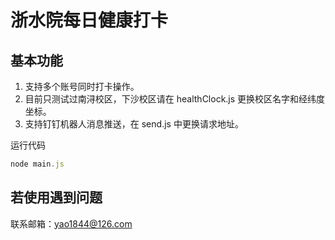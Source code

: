 # 浙水院每日健康打卡

## 基本功能
1. 支持多个账号同时打卡操作。
2. 目前只测试过南浔校区，下沙校区请在 healthClock.js 更换校区名字和经纬度坐标。
3. 支持钉钉机器人消息推送，在 send.js 中更换请求地址。

运行代码
```js
node main.js
```
## 若使用遇到问题
联系邮箱：yao1844@126.com
